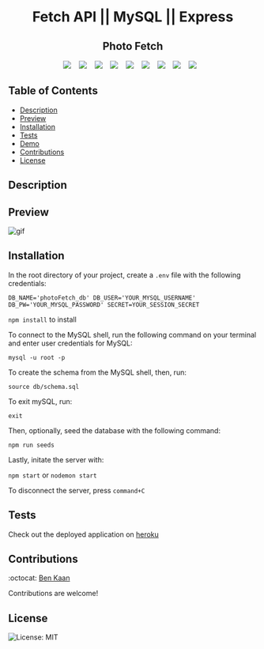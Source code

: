 <h1 align ="center"> Fetch API || MySQL || Express </h1>

<h2 align="center">Photo Fetch </h2>
<p align="center">
    <img src="https://img.shields.io/badge/Sequelize-52B0E7?style=for-the-badge&logo=Sequelize&logoColor=white"/>  &nbsp;&nbsp;
    <img src="https://img.shields.io/badge/heroku-%23430098.svg?style=for-the-badge&logo=heroku&logoColor=white"> &nbsp;&nbsp;
    <img src="https://img.shields.io/badge/mysql-%2300f.svg?style=for-the-badge&logo=mysql&logoColor=white" /> &nbsp;&nbsp;
    <img src="https://img.shields.io/badge/express.js-%23404d59.svg?style=for-the-badge&logo=express&logoColor=%2361DAFB"  /> &nbsp;&nbsp;
    <img src="https://img.shields.io/badge/javascript-%23323330.svg?style=for-the-badge&logo=javascript&logoColor=%23F7DF1E" /> &nbsp;&nbsp;
    <img src="https://img.shields.io/badge/node.js-6DA55F?style=for-the-badge&logo=node.js&logoColor=white"  /> &nbsp;&nbsp;
    <img src="https://img.shields.io/badge/NPM-%23000000.svg?style=for-the-badge&logo=npm&logoColor=white" /> &nbsp;&nbsp;
    <img src="https://img.shields.io/badge/bootstrap-%23563D7C.svg?style=for-the-badge&logo=bootstrap&logoColor=white"> &nbsp;&nbsp;
    <img src="https://img.shields.io/badge/Insomnia-black?style=for-the-badge&logo=insomnia&logoColor=5849BE"/> &nbsp;&nbsp;
    
</p>

## Table of Contents

- [Description](#description)
- [Preview](#preview)
- [Installation](#installation)
- [Tests](#tests)
- [Demo](#demo)
- [Contributions](#contributions)
- [License](#license)

## Description

## Preview

![gif](https://github.com/benkaan001/photoFetch-V2/blob/main/public/assets/photoFetch2.gif)

## Installation

In the root directory of your project, create a `.env` file with the following credentials:

`DB_NAME='photoFetch_db' DB_USER='YOUR_MYSQL_USERNAME' DB_PW='YOUR_MYSQL_PASSWORD' SECRET=YOUR_SESSION_SECRET`

`npm install` to install

To connect to the MySQL shell, run the following command on your terminal and enter user credentials for MySQL:

`mysql -u root -p`

To create the schema from the MySQL shell, then, run:

`source db/schema.sql`

To exit mySQL, run:

`exit`

Then, optionally, seed the database with the following command:

`npm run seeds`

Lastly, initate the server with:

`npm start` or `nodemon start`

To disconnect the server, press `command+C`

## Tests

Check out the deployed application on
[heroku](https://afternoon-coast-77459.herokuapp.com)

## Contributions

:octocat: [Ben Kaan](https://www.github.com/benkaan001)

Contributions are welcome!

## License

![License: MIT](https://img.shields.io/badge/License-MIT-yellow.svg)
